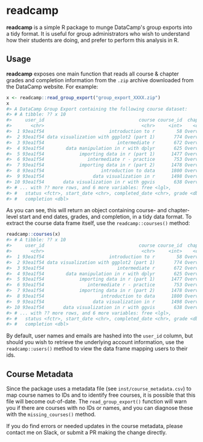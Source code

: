 # readcamp

**readcamp** is a simple R package to munge DataCamp's group exports into a tidy
format. It is useful for group administrators who wish to understand how their
students are doing, and prefer to perform this analysis in R.

## Usage

**readcamp** exposes one main function that reads all course & chapter grades
and completion information from the `.zip` archive downloaded from the DataCamp
website. For example:

```r
x <- readcamp::read_group_export("group_export_XXXX.zip")
x
#> A DataCamp Group Export containing the following course dataset:
#> # A tibble: ?? x 10
#>     user_id                                   course course_id  chapter
#>       <chr>                                    <chr>     <int>    <chr>
#>  1 93ea1f54                        introduction to r        58 Overview
#>  2 93ea1f54 data visualization with ggplot2 (part 1)       774 Overview
#>  3 93ea1f54                           intermediate r       672 Overview
#>  4 93ea1f54        data manipulation in r with dplyr       625 Overview
#>  5 93ea1f54             importing data in r (part 1)      1477 Overview
#>  6 93ea1f54                intermediate r - practice       753 Overview
#>  7 93ea1f54             importing data in r (part 2)      1478 Overview
#>  8 93ea1f54                     introduction to data      1800 Overview
#>  9 93ea1f54                  data visualization in r      1498 Overview
#> 10 93ea1f54       data visualization in r with ggvis       638 Overview
#> # ... with ?? more rows, and 6 more variables: free <lgl>,
#> #   status <fctr>, start_date <chr>, completed_date <chr>, grade <dbl>,
#> #   completion <dbl>
```

As you can see, this will return an object containing course- and chapter-level
start and end dates, grades, and completion, in a tidy data format. To extract
the course data frame itself, use the `readcamp::courses()` method:

```r
readcamp::courses(x)
#> # A tibble: ?? x 10
#>     user_id                                   course course_id  chapter
#>       <chr>                                    <chr>     <int>    <chr>
#>  1 93ea1f54                        introduction to r        58 Overview
#>  2 93ea1f54 data visualization with ggplot2 (part 1)       774 Overview
#>  3 93ea1f54                           intermediate r       672 Overview
#>  4 93ea1f54        data manipulation in r with dplyr       625 Overview
#>  5 93ea1f54             importing data in r (part 1)      1477 Overview
#>  6 93ea1f54                intermediate r - practice       753 Overview
#>  7 93ea1f54             importing data in r (part 2)      1478 Overview
#>  8 93ea1f54                     introduction to data      1800 Overview
#>  9 93ea1f54                  data visualization in r      1498 Overview
#> 10 93ea1f54       data visualization in r with ggvis       638 Overview
#> # ... with ?? more rows, and 6 more variables: free <lgl>,
#> #   status <fctr>, start_date <chr>, completed_date <chr>, grade <dbl>,
#> #   completion <dbl>
```

By default, user names and emails are hashed into the `user_id` column, but
should you wish to retrieve the underlying account information, use the
`readcamp::users()` method to view the data frame mapping users to their ids.

## Course Metadata

Since the package uses a metadata file (see `inst/course_metadata.csv`) to map
course names to IDs and to identify free courses, it is possible that this file
will become out-of-date. The `read_group_export()` function will warn you if
there are courses with no IDs or names, and you can diagnose these with the
`missing_courses()` method.

If you do find errors or needed updates in the course metadata, please contact
me on Slack, or submit a PR making the change directly.
